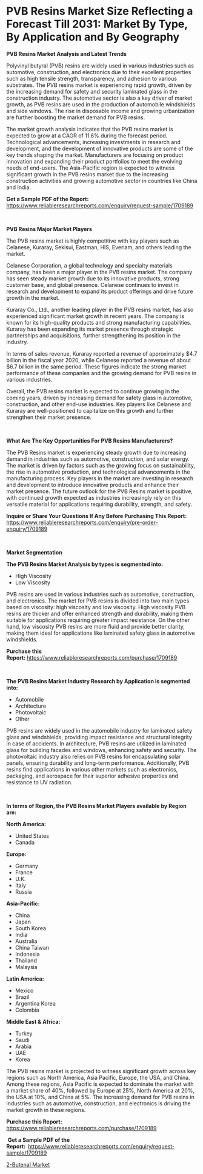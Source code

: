 <p><h1>PVB Resins Market Size Reflecting a Forecast Till 2031: Market By Type, By Application and By Geography</h1></p><p><strong>PVB Resins Market Analysis and Latest Trends</strong></p>
<p><p>Polyvinyl butyral (PVB) resins are widely used in various industries such as automotive, construction, and electronics due to their excellent properties such as high tensile strength, transparency, and adhesion to various substrates. The PVB resins market is experiencing rapid growth, driven by the increasing demand for safety and security laminated glass in the construction industry. The automotive sector is also a key driver of market growth, as PVB resins are used in the production of automobile windshields and side windows. The rise in disposable income and growing urbanization are further boosting the market demand for PVB resins.</p><p>The market growth analysis indicates that the PVB resins market is expected to grow at a CAGR of 11.6% during the forecast period. Technological advancements, increasing investments in research and development, and the development of innovative products are some of the key trends shaping the market. Manufacturers are focusing on product innovation and expanding their product portfolios to meet the evolving needs of end-users. The Asia-Pacific region is expected to witness significant growth in the PVB resins market due to the increasing construction activities and growing automotive sector in countries like China and India.</p></p>
<p><strong>Get a Sample PDF of the Report:&nbsp;</strong> <a href="https://www.reliableresearchreports.com/enquiry/request-sample/1709189">https://www.reliableresearchreports.com/enquiry/request-sample/1709189</a></p>
<p>&nbsp;</p>
<p><strong>PVB Resins Major Market Players</strong></p>
<p><p>The PVB resins market is highly competitive with key players such as Celanese, Kuraray, Sekisui, Eastman, HIS, Everlam, and others leading the market. </p><p>Celanese Corporation, a global technology and specialty materials company, has been a major player in the PVB resins market. The company has seen steady market growth due to its innovative products, strong customer base, and global presence. Celanese continues to invest in research and development to expand its product offerings and drive future growth in the market. </p><p>Kuraray Co., Ltd., another leading player in the PVB resins market, has also experienced significant market growth in recent years. The company is known for its high-quality products and strong manufacturing capabilities. Kuraray has been expanding its market presence through strategic partnerships and acquisitions, further strengthening its position in the industry. </p><p>In terms of sales revenue, Kuraray reported a revenue of approximately $4.7 billion in the fiscal year 2020, while Celanese reported a revenue of about $6.7 billion in the same period. These figures indicate the strong market performance of these companies and the growing demand for PVB resins in various industries. </p><p>Overall, the PVB resins market is expected to continue growing in the coming years, driven by increasing demand for safety glass in automotive, construction, and other end-use industries. Key players like Celanese and Kuraray are well-positioned to capitalize on this growth and further strengthen their market presence.</p></p>
<p>&nbsp;</p>
<p><strong>What Are The Key Opportunities For PVB Resins Manufacturers?</strong></p>
<p><p>The PVB Resins market is experiencing steady growth due to increasing demand in industries such as automotive, construction, and solar energy. The market is driven by factors such as the growing focus on sustainability, the rise in automotive production, and technological advancements in the manufacturing process. Key players in the market are investing in research and development to introduce innovative products and enhance their market presence. The future outlook for the PVB Resins market is positive, with continued growth expected as industries increasingly rely on this versatile material for applications requiring durability, strength, and safety.</p></p>
<p><strong>Inquire or Share Your Questions If Any Before Purchasing This Report:</strong> <a href="https://www.reliableresearchreports.com/enquiry/pre-order-enquiry/1709189">https://www.reliableresearchreports.com/enquiry/pre-order-enquiry/1709189</a></p>
<p>&nbsp;</p>
<p><strong>Market Segmentation</strong></p>
<p><strong>The PVB Resins Market Analysis by types is segmented into:</strong></p>
<p><ul><li>High Viscosity</li><li>Low Viscosity</li></ul></p>
<p><p>PVB resins are used in various industries such as automotive, construction, and electronics. The market for PVB resins is divided into two main types based on viscosity: high viscosity and low viscosity. High viscosity PVB resins are thicker and offer enhanced strength and durability, making them suitable for applications requiring greater impact resistance. On the other hand, low viscosity PVB resins are more fluid and provide better clarity, making them ideal for applications like laminated safety glass in automotive windshields.</p></p>
<p><strong>Purchase this Report:&nbsp;</strong><a href="https://www.reliableresearchreports.com/purchase/1709189">https://www.reliableresearchreports.com/purchase/1709189</a></p>
<p>&nbsp;</p>
<p><strong>The PVB Resins Market Industry Research by Application is segmented into:</strong></p>
<p><ul><li>Automobile</li><li>Architecture</li><li>Photovoltaic</li><li>Other</li></ul></p>
<p><p>PVB resins are widely used in the automobile industry for laminated safety glass and windshields, providing impact resistance and structural integrity in case of accidents. In architecture, PVB resins are utilized in laminated glass for building facades and windows, enhancing safety and security. The photovoltaic industry also relies on PVB resins for encapsulating solar panels, ensuring durability and long-term performance. Additionally, PVB resins find applications in various other markets such as electronics, packaging, and aerospace for their superior adhesive properties and resistance to UV radiation.</p></p>
<p>&nbsp;</p>
<p><strong>In terms of Region, the PVB Resins Market Players available by Region are:</strong></p>
<p>
    <p> <strong> North America: </strong>
        <ul>
            <li>United States</li>
            <li>Canada</li>
        </ul>
        </p> 
    <p> <strong> Europe: </strong>
        <ul>
            <li>Germany</li>
            <li>France</li>
            <li>U.K.</li>
            <li>Italy</li>
            <li>Russia</li>
        </ul>
        </p> 
    <p> <strong> Asia-Pacific: </strong>
        <ul>
            <li>China</li>
            <li>Japan</li>
            <li>South Korea</li>
            <li>India</li>
            <li>Australia</li>
            <li>China Taiwan</li>
            <li>Indonesia</li>
            <li>Thailand</li>
            <li>Malaysia</li>
        </ul>
        </p> 
    <p> <strong> Latin America: </strong>
        <ul>
            <li>Mexico</li>
            <li>Brazil</li>
            <li>Argentina Korea</li>
            <li>Colombia</li>
        </ul>
        </p> 
    <p> <strong> Middle East & Africa: </strong>
        <ul>
            <li>Turkey</li>
            <li>Saudi</li>
            <li>Arabia</li>
            <li>UAE</li>
            <li>Korea</li>
        </ul>
    </p>
    </p>
<p><p>The PVB resins market is projected to witness significant growth across key regions such as North America, Asia Pacific, Europe, the USA, and China. Among these regions, Asia Pacific is expected to dominate the market with a market share of 40%, followed by Europe at 25%, North America at 20%, the USA at 10%, and China at 5%. The increasing demand for PVB resins in industries such as automotive, construction, and electronics is driving the market growth in these regions.</p></p>
<p><strong>Purchase this Report: </strong><a href="https://www.reliableresearchreports.com/purchase/1709189">https://www.reliableresearchreports.com/purchase/1709189</a></p>
<p>&nbsp;<strong>Get a Sample PDF of the Report:&nbsp;&nbsp;</strong><a href="https://www.reliableresearchreports.com/enquiry/request-sample/1709189">https://www.reliableresearchreports.com/enquiry/request-sample/1709189</a></p>
<p><strong></strong></p>
<p><p><a href="https://github.com/ruddyyedelwadw/Market-Research-Report-List-1/blob/main/2-butenal-market.md">2-Butenal Market</a></p></p>
